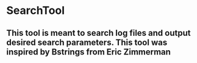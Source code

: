 # SearchTool

## This tool is meant to search log files and output desired search parameters. This tool was inspired by Bstrings from Eric Zimmerman
